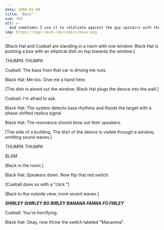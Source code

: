 ```yaml
---
date: 2008-01-09
title: "Bass"
num: 368
alt: >-
  And sometimes I use it to retaliate against the guy upstairs with the loud girlfriend and the elliptical dish.
img: https://imgs.xkcd.com/comics/bass.png
---
```

[Black Hat and Cueball are standing in a room with one window. Black Hat is pushing a box with an elliptical dish on top towards the window.]

*THUMPA THUMPA*

Cueball: The bass from that car is driving me nuts.

Black Hat: Me too. Give me a hand here.

[The dish is aimed out the window; Black Hat plugs the device into the wall.]

Cueball: I'm afraid to ask.

Black Hat: The system detects bass rhythms and floods the target with a phase-shifted replica signal.

Black Hat: The resonance should blow out their speakers.

[The side of a building. The dish of the device is visible through a window, emitting sound waves.]

*THUMPA THUMPA*

*BLAM*

[Back in the room.]

Black Hat: Speakers down. Now flip that red switch.

[Cueball does so with a "click."]

[Back to the outside view, more sound waves.]

***SHIRLEY SHIRLEY BO BIRLEY BANANA FANNA FO FIRLEY***

Cueball: You're horrifying.

Black Hat: Okay, now throw the switch labeled "Macarena".